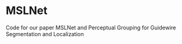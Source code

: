 # MSLNet
Code for our paper MSLNet and Perceptual Grouping for Guidewire Segmentation and Localization
